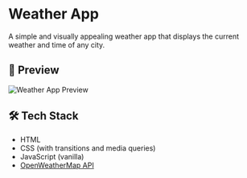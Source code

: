 # Weather App

A simple and visually appealing weather app that displays the current weather and time of any city.

## 📸 Preview

![Weather App Preview](screenshot.png)

## 🛠️ Tech Stack

- HTML
- CSS (with transitions and media queries)
- JavaScript (vanilla)
- [OpenWeatherMap API](https://openweathermap.org/)
